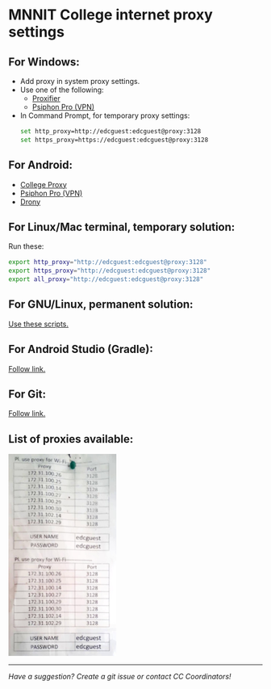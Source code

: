 # MNNIT College internet proxy settings

## For Windows:

- Add proxy in system proxy settings.
- Use one of the following:
    - [Proxifier](https://www.proxifier.com/)
    - [Psiphon Pro (VPN)](https://psiphon.ca/)
- In Command Prompt, for temporary proxy settings:
    ```bash
    set http_proxy=http://edcguest:edcguest@proxy:3128
    set https_proxy=https://edcguest:edcguest@proxy:3128
    ```

## For Android:

- [College Proxy](https://play.google.com/store/apps/details?id=com.cell47.College_Proxy&hl=en_IN&gl=US)
- [Psiphon Pro (VPN)](https://psiphon.ca/)
- [Drony](https://play.google.com/store/apps/details?id=org.sandrob.drony&hl=en_IN&gl=US)

## For Linux/Mac terminal, temporary solution:

Run these:

```bash
export http_proxy="http://edcguest:edcguest@proxy:3128"
export https_proxy="http://edcguest:edcguest@proxy:3128"
export all_proxy="http://edcguest:edcguest@proxy:3128"
```

## For GNU/Linux, permanent solution:

[Use these scripts.](linux-proxy)

## For Android Studio (Gradle):

[Follow link.](https://developer.android.com/studio/intro/studio-config?fbclid=IwAR0AfsH_nW9CUVs4knWtDnvTsdcvXEw4zCquF5AGGQLVxH7xfqomn5EqY0I#proxy)

## For Git:

[Follow link.](https://gist.github.com/evantoli/f8c23a37eb3558ab8765)

## List of proxies available:

<a href="Proxies-2022.jpg"><img src="Proxies-2022.jpg"  alt="List of proxies available" height="400"/></a>

<hr>

*Have a suggestion? Create a git issue or contact CC Coordinators!*
